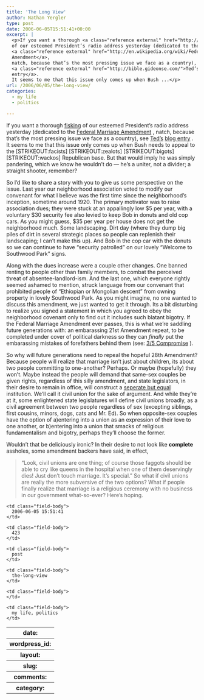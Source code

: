```yaml
---
title: 'The Long View'
author: Nathan Yergler
type: post
date: 2006-06-05T15:51:41+00:00
excerpt: |
  <p>If you want a thorough <a class="reference external" href="http://en.wikipedia.org/wiki/Fisking">fisking</a>
  of our esteemed President’s radio address yesterday (dedicated to the
  <a class="reference external" href="http://en.wikipedia.org/wiki/Federal_Marriage_Amendment">Federal Marriage
  Amendment</a>,
  natch, because that’s the most pressing issue we face as a country), see
  <a class="reference external" href="http://bible.gideonse.com/">Ted’s</a> <a class="reference external" href="http://bible.gideonse.com/2006/06/in-case-you-missed-bushs-gay-marriage.html">blog
  entry</a>.
  It seems to me that this issue only comes up when Bush ...</p>
url: /2006/06/05/the-long-view/
categories:
  - my life
  - politics

---
```

If you want a thorough [fisking][1]  of our esteemed President’s radio address yesterday (dedicated to the [Federal Marriage Amendment][2] , natch, because that’s the most pressing issue we face as a country), see [Ted’s][3]  [blog entry][4] . It seems to me that this issue only comes up when Bush needs to appeal to the [<span class="caps">STRIKEOUT</span>:facists] [<span class="caps">STRIKEOUT</span>:zealots] [<span class="caps">STRIKEOUT</span>:bigots] [<span class="caps">STRIKEOUT</span>:wackos] Republican base. But that would imply he was simply pandering, which we know he wouldn’t do — he’s a uniter, not a divider; a straight shooter, remember?

So I’d like to share a story with you to give us some perspective on the issue. Last year our neighborhood association voted to modify our convenant for what I believe was the first time since the neighborhood’s inception, sometime around 1920. The primary motivator was to raise association dues; they were stuck at an appallingly low $5 per year, with a voluntary $30 security fee also levied to keep Bob in donuts and old cop cars. As you might guess, $35 per year per house does not get the neighborhood much. Some landscaping. Dirt day (where they dump big piles of dirt in several strategic places so people can replenish their landscaping; I can’t make this up). And Bob in the cop car with the donuts so we can continue to have “security patrolled” on our lovely “Welcome to Southwood Park” signs.

Along with the dues increase were a couple other changes. One banned renting to people other than family members, to combat the perceived threat of absentee-landlord-ism. And the last one, which everyone rightly seemed ashamed to mention, struck language from our convenant that prohibited people of “Ethiopian or Mongolian descent” from owning property in lovely Southwood Park. As you might imagine, no one wanted to discuss this amendment, we just wanted to get it through. Its a bit disturbing to realize you signed a statement in which you agreed to obey the neighborhood covenant only to find out it includes such blatant bigotry. If the Federal Marriage Amendment ever passes, this is what we’re saddling future generations with: an embarassing 21st Amendment repeat, to be completed under cover of political darkness so they can _finally_ put the embarassing mistakes of forefathers behind them (see: [3/5 Compromise][5] ).

So why will future generations need to repeal the hopeful 28th Amendment? Because people will realize that marriage isn’t just about children, its about two people committing to one-another? Perhaps. Or maybe (hopefully) they won’t. Maybe instead the people will demand that same-sex couples be given rights, regardless of this silly amendment, and state legislators, in their desire to remain in office, will construct a [seperate but equal][6]  institution. We’ll call it civil union for the sake of argument. And while they’re at it, some enlightened state legislatures will define civil unions broadly, as a civil agreement between two people regardless of sex (excepting siblings, first cousins, minors, dogs, cats and Mr. Ed). So when opposite-sex couples have the option of a)entering into a union as an expression of their love to one another, or b)entering into a union that smacks of religious fundamentalism and bigotry, perhaps they’ll choose the former.

Wouldn’t that be deliciously ironic? In their desire to not look like **complete** assholes, some amendment backers have said, in effect,

> “Look, civil unions are one thing; of course those faggots should be able to cry like queens in the hospital when one of them deservingly dies! Just don’t touch marriage. It’s special.”
So what if civil unions are really the more subversive of the two options? What if people finally realize that marriage is a religious ceremony with no business in our government what-so-ever? Here’s hoping.

<table class="docutils field-list" frame="void" rules="none">
  <col class="field-name" /> <col class="field-body" /> <tr class="field">
    <th class="field-name">
      date:
    </th>

    <td class="field-body">
      2006-06-05 15:51:41
    </td>
  </tr>

  <tr class="field">
    <th class="field-name">
      wordpress_id:
    </th>

    <td class="field-body">
      423
    </td>
  </tr>

  <tr class="field">
    <th class="field-name">
      layout:
    </th>

    <td class="field-body">
      post
    </td>
  </tr>

  <tr class="field">
    <th class="field-name">
      slug:
    </th>

    <td class="field-body">
      the-long-view
    </td>
  </tr>

  <tr class="field">
    <th class="field-name">
      comments:
    </th>

    <td class="field-body">
    </td>
  </tr>

  <tr class="field">
    <th class="field-name">
      category:
    </th>

    <td class="field-body">
      my life, politics
    </td>
  </tr>
</table>

 [1]: http://en.wikipedia.org/wiki/Fisking
 [2]: http://en.wikipedia.org/wiki/Federal_Marriage_Amendment
 [3]: http://bible.gideonse.com/
 [4]: http://bible.gideonse.com/2006/06/in-case-you-missed-bushs-gay-marriage.html
 [5]: http://en.wikipedia.org/wiki/3/5_compromise
 [6]: http://en.wikipedia.org/wiki/Seperate_but_equal